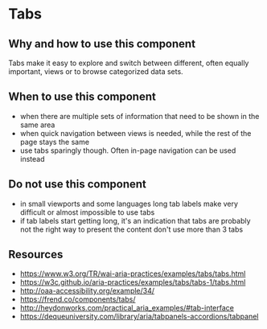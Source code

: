 # Tabs

## Why and how to use this component

Tabs make it easy to explore and switch between different, often equally important, views or to browse categorized data sets.

## When to use this component

- when there are multiple sets of information that need to be shown in the same area
- when quick navigation between views is needed, while the rest of the page stays the same
- use tabs sparingly though. Often in-page navigation can be used instead

## Do not use this component

- in small viewports and some languages long tab labels make very difficult or almost impossible to use tabs
- if tab labels start getting long, it's an indication that tabs are probably not the right way to present the content don't use more than 3 tabs

## Resources

- <https://www.w3.org/TR/wai-aria-practices/examples/tabs/tabs.html>
- <https://w3c.github.io/aria-practices/examples/tabs/tabs-1/tabs.html>
- <http://oaa-accessibility.org/example/34/>
- <https://frend.co/components/tabs/>
- <http://heydonworks.com/practical_aria_examples/#tab-interface>
- <https://dequeuniversity.com/library/aria/tabpanels-accordions/tabpanel>
